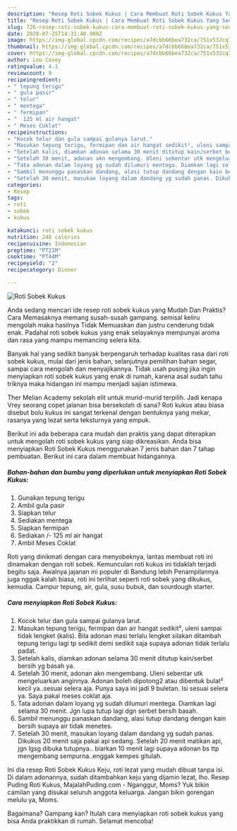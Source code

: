 ```yaml
---
description: "Resep Roti Sobek Kukus | Cara Membuat Roti Sobek Kukus Yang Sedap"
title: "Resep Roti Sobek Kukus | Cara Membuat Roti Sobek Kukus Yang Sedap"
slug: 726-resep-roti-sobek-kukus-cara-membuat-roti-sobek-kukus-yang-sedap
date: 2020-07-25T14:31:40.980Z
image: https://img-global.cpcdn.com/recipes/a7dcbb66bea732ca/751x532cq70/roti-sobek-kukus-foto-resep-utama.jpg
thumbnail: https://img-global.cpcdn.com/recipes/a7dcbb66bea732ca/751x532cq70/roti-sobek-kukus-foto-resep-utama.jpg
cover: https://img-global.cpcdn.com/recipes/a7dcbb66bea732ca/751x532cq70/roti-sobek-kukus-foto-resep-utama.jpg
author: Lou Casey
ratingvalue: 4.1
reviewcount: 9
recipeingredient:
- " tepung terigu"
- " gula pasir"
- " telur"
- " mentega"
- " fermipan"
- "  125 ml air hangat"
- " Meses Coklat"
recipeinstructions:
- "Kocok telur dan gula sampai gulanya larut."
- "Masukan tepung terigu, fermipan dan air hangat sedikit², uleni sampai tidak lengket (kalis). Bila adonan masi terlalu lengket silakan ditambah tepung terigu lagi tp sedikit demi sedikit saja supaya adonan tidak terlalu padat."
- "Setelah kalis, diamkan adonan selama 30 menit ditutup kain/serbet bersih yg basah ya."
- "Setelah 30 menit, adonan akn mengembang. Uleni sebentar utk mengeluarkan anginnya. Adonan boleh dipotong2 atau dibentuk bulat² kecil ya..sesuai selera aja. Punya saya ini jadi 9 buletan. Isi sesuai selera ya. Saya pakai meses coklat aja."
- "Tata adonan dalam loyang yg sudah dilumuri mentega. Diamkan lagi selama 30 menit. Jgn lupa tutup lagi dgn serbet bersih basah."
- "Sambil menunggu panaskan dandang, alasi tutup dandang dengan kain bersih supaya air tidak menetes."
- "Setelah 30 menit, masukan loyang dalam dandang yg sudah panas. Dikukus 20 menit saja pakai api sedang. Setelah 20 menit matikan api, jgn lgsg dibuka tutupnya.. biarkan 10 menit lagi supaya adonan bs ttp mengembang sempurna..enggak kempes gitulah."
categories:
- Resep
tags:
- roti
- sobek
- kukus

katakunci: roti sobek kukus 
nutrition: 248 calories
recipecuisine: Indonesian
preptime: "PT21M"
cooktime: "PT44M"
recipeyield: "2"
recipecategory: Dinner

---
```



![Roti Sobek Kukus](https://img-global.cpcdn.com/recipes/a7dcbb66bea732ca/751x532cq70/roti-sobek-kukus-foto-resep-utama.jpg)

Anda sedang mencari ide resep roti sobek kukus yang Mudah Dan Praktis? Cara Memasaknya memang susah-susah gampang. semisal keliru mengolah maka hasilnya Tidak Memuaskan dan justru cenderung tidak enak. Padahal roti sobek kukus yang enak selayaknya mempunyai aroma dan rasa yang mampu memancing selera kita.

Banyak hal yang sedikit banyak berpengaruh terhadap kualitas rasa dari roti sobek kukus, mulai dari jenis bahan, selanjutnya pemilihan bahan segar, sampai cara mengolah dan menyajikannya. Tidak usah pusing jika ingin menyiapkan roti sobek kukus yang enak di rumah, karena asal sudah tahu triknya maka hidangan ini mampu menjadi sajian istimewa.

Ther Melian Academy sekolah elit untuk murid-murid terpilih. Jadi kenapa Vrey seorang copet jalanan bisa bersekolah di sana? Roti kukus atau biasa disebut bolu kukus ini sangat terkenal dengan bentuknya yang mekar, rasanya yang lezat serta teksturnya yang empuk.


Berikut ini ada beberapa cara mudah dan praktis yang dapat diterapkan untuk mengolah roti sobek kukus yang siap dikreasikan. Anda bisa menyiapkan Roti Sobek Kukus menggunakan 7 jenis bahan dan 7 tahap pembuatan. Berikut ini cara dalam membuat hidangannya.

<!--inarticleads1-->

##### Bahan-bahan dan bumbu yang diperlukan untuk menyiapkan Roti Sobek Kukus:

1. Gunakan  tepung terigu
1. Ambil  gula pasir
1. Siapkan  telur
1. Sediakan  mentega
1. Siapkan  fermipan
1. Sediakan  /- 125 ml air hangat
1. Ambil  Meses Coklat


Roti yang dinikmati dengan cara menyobeknya, lantas membuat roti ini dinamakan dengan roti sobek. Kemunculan roti kukus ini tidaklah terjadi begitu saja. Awalnya jajanan ini populer di Bandung lebih Penampilannya juga nggak kalah biasa, roti ini terlihat seperti roti sobek yang dikukus, kemudia. Campur tepung, air, gula, susu bubuk, dan sourdough starter. 

<!--inarticleads2-->

##### Cara menyiapkan Roti Sobek Kukus:

1. Kocok telur dan gula sampai gulanya larut.
1. Masukan tepung terigu, fermipan dan air hangat sedikit², uleni sampai tidak lengket (kalis). Bila adonan masi terlalu lengket silakan ditambah tepung terigu lagi tp sedikit demi sedikit saja supaya adonan tidak terlalu padat.
1. Setelah kalis, diamkan adonan selama 30 menit ditutup kain/serbet bersih yg basah ya.
1. Setelah 30 menit, adonan akn mengembang. Uleni sebentar utk mengeluarkan anginnya. Adonan boleh dipotong2 atau dibentuk bulat² kecil ya..sesuai selera aja. Punya saya ini jadi 9 buletan. Isi sesuai selera ya. Saya pakai meses coklat aja.
1. Tata adonan dalam loyang yg sudah dilumuri mentega. Diamkan lagi selama 30 menit. Jgn lupa tutup lagi dgn serbet bersih basah.
1. Sambil menunggu panaskan dandang, alasi tutup dandang dengan kain bersih supaya air tidak menetes.
1. Setelah 30 menit, masukan loyang dalam dandang yg sudah panas. Dikukus 20 menit saja pakai api sedang. Setelah 20 menit matikan api, jgn lgsg dibuka tutupnya.. biarkan 10 menit lagi supaya adonan bs ttp mengembang sempurna..enggak kempes gitulah.


Ini dia resep Roti Sobek Kukus Keju, roti lezat yang mudah dibuat tanpa isi. Di dalam adonannya, sudah ditambahkan keju yang dijamin lezat, lho. Resep Puding Roti Kukus, MajalahPuding.com - Nganggur, Moms? Yuk bikin camilan yang disukai seluruh anggota keluarga. Jangan bikin gorengan melulu ya, Moms. 

Bagaimana? Gampang kan? Itulah cara menyiapkan roti sobek kukus yang bisa Anda praktikkan di rumah. Selamat mencoba!

